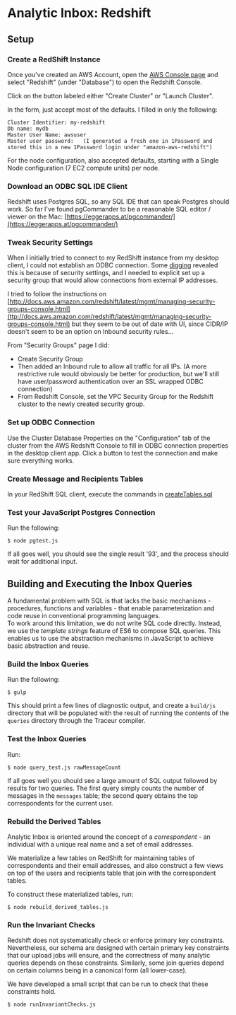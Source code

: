 # Analytic Inbox:  Redshift

## Setup

### Create a RedShift Instance

Once you've created an AWS Account, open the [AWS Console page](https://console.aws.amazon.com/console/home?region=us-west-2) and select "Redshift" (under "Database") to open the Redshift Console.

Click on the button labeled either "Create Cluster" or "Launch Cluster".

In the form, just accept most of the defaults. I filled in only the following:

    Cluster Identifier: my-redshift
    Db name: mydb
    Master User Name: awsuser
    Master user password:   (I generated a fresh one in 1Password and stored this in a new 1Password login under "amazon-aws-redshift")
  
For the node configuration, also accepted defaults, starting with a Single Node configuration (7 EC2 compute units) per node.

### Download an ODBC SQL IDE Client

Redshift uses Postgres SQL, so any SQL IDE that can speak Postgres should work.
So far I've found pgCommander to be a reasonable SQL editor / viewer on the Mac: [https://eggerapps.at/pgcommander/](https://eggerapps.at/pgcommander/)

### Tweak Security Settings

When I initially tried to connect to my RedShift instance from my desktop client, I could not establish an ODBC connection. Some [digging](http://docs.aws.amazon.com/redshift/latest/mgmt/connecting-refusal-failure-issues.html) revealed this is because of security settings, and I needed to explicit set up a security group that would allow connections from external IP addresses.

I tried to follow the instructions on [http://docs.aws.amazon.com/redshift/latest/mgmt/managing-security-groups-console.html](ttp://docs.aws.amazon.com/redshift/latest/mgmt/managing-security-groups-console.html) but they seem to be out of date with UI, since CIDR/IP doesn't seem to be an option on Inbound security rules...

From "Security Groups" page I did:

  * Create Security Group
  * Then added an Inbound rule to allow all traffic for all IPs.  (A more restrictive rule would obviously be better for production, but we'll still have user/password authentication over an SSL wrapped ODBC connection)
  * From Redshift Console, set the VPC Security Group for the Redshift cluster to the newly created security group.

### Set up ODBC Connection

Use the Cluster Database Properties on the "Configuration" tab of the cluster from the AWS Redshift Console to fill in ODBC connection properties in the desktop client app.  Click a button to test the connection and make sure everything works.

### Create Message and Recipients Tables

In your RedShift SQL client, execute the commands in [createTables.sql](analytics_db/createTables.sql)

### Test your JavaScript Postgres Connection

Run the following:

    $ node pgtest.js

If all goes well, you should see the single result '93', and the process should wait for additional input.

## Building and Executing the Inbox Queries

A fundamental problem with SQL is that lacks the basic mechanisms - procedures, functions and variables - that enable parameterization and code reuse in conventional programming languages.  
To work around this limitation, we do not write SQL code directly.  Instead, we use the *template strings* feature of ES6 to
compose SQL queries.  This enables us to use the abstraction mechanisms in JavaScript to achieve basic abstraction and reuse.

### Build the Inbox Queries

Run the following:

    $ gulp

This should print a few lines of diagnostic output, and create a `build/js` directory that will be populated with the result of running the contents of the `queries` directory through the Traceur compiler.

### Test the Inbox Queries

Run:

    $ node query_test.js rawMessageCount

If all goes well you should see a large amount of SQL output followed by results for two queries.  The first query simply counts the number of messages in the `messages` table; the second query obtains the top correspondents for the current user.

### Rebuild the Derived Tables

Analytic Inbox is oriented around the concept of a *correspondent* - an individual with a unique real name and a set of email addresses.

We materialize a few tables on RedShift for maintaining tables of correspondents and their email addresses, and also construct a few views on top of the users and recipients table that join with the correspondent tables.

To construct these materialized tables, run:

    $ node rebuild_derived_tables.js

### Run the Invariant Checks

Redshift does not systematically check or enforce primary key constraints.  Nevertheless, our schema are designed with certain
primary key constraints that our upload jobs will ensure, and the correctness of many analytic queries 
depends on these constraints.
Similarly, some join queries depend on certain columns being in a canonical form (all lower-case).

We have developed a small script that can be run to check that these constraints hold.

    $ node runInvariantChecks.js